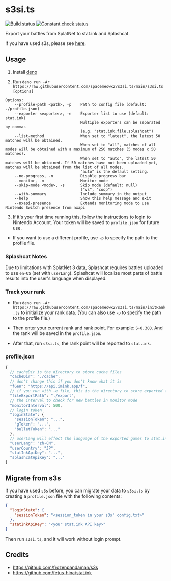 # s3si.ts

[![Build status](https://github.com/spacemeowx2/s3si.ts/workflows/Build/badge.svg)](https://github.com/spacemeowx2/s3si.ts/actions/workflows/ci.yaml)
[![Constant check status](https://github.com/spacemeowx2/s3si.ts/workflows/Constant%20Check/badge.svg)](https://github.com/spacemeowx2/s3si.ts/actions/workflows/constant-check.yaml)

Export your battles from SplatNet to stat.ink and Splashcat.

If you have used s3s, please see [here](#migrate-from-s3s).

## Usage

1. Install [deno](https://deno.land/)

2. Run
   `deno run -Ar https://raw.githubusercontent.com/spacemeowx2/s3si.ts/main/s3si.ts [options]`

```
Options:
    --profile-path <path>, -p    Path to config file (default: ./profile.json)
    --exporter <exporter>, -e    Exporter list to use (default: stat.ink)
                                 Multiple exporters can be separated by commas
                                 (e.g. "stat.ink,file,splashcat")
    --list-method                When set to "latest", the latest 50 matches will be obtained.
                                 When set to "all", matches of all modes will be obtained with a maximum of 250 matches (5 modes x 50 matches).
                                 When set to "auto", the latest 50 matches will be obtained. If 50 matches have not been uploaded yet, matches will be obtained from the list of all modes.
                                 "auto" is the default setting.
    --no-progress, -n            Disable progress bar
    --monitor, -m                Monitor mode
    --skip-mode <mode>, -s       Skip mode (default: null)
                                 ("vs", "coop")
    --with-summary               Include summary in the output
    --help                       Show this help message and exit
    --nxapi-presence             Extends monitoring mode to use Nintendo Switch presence from nxapi
```

3. If it's your first time running this, follow the instructions to login to
   Nintendo Account. Your token will be saved to `profile.json` for future use.

- If you want to use a different profile, use `-p` to specify the path to the
  profile file.

### Splashcat Notes

Due to limitations with SplatNet 3 data, Splashcat requires battles uploaded to
use `en-US` (set with `userLang`). Splashcat will localize most parts of battle
results into the user's language when displayed.

### Track your rank

- Run
  `deno run -Ar https://raw.githubusercontent.com/spacemeowx2/s3si.ts/main/initRank.ts`
  to initialize your rank data. (You can also use `-p` to specify the path to
  the profile file.)

- Then enter your current rank and rank point. For example: `S+0,300`. And the
  rank will be saved in the `profile.json`.

- After that, run `s3si.ts`, the rank point will be reported to `stat.ink`.

### profile.json

```js
{
  // cacheDir is the directory to store cache files
  "cacheDir": "./cache",
  // don't change this if you don't know what it is
  "fGen": "https://api.imink.app/f",
  // if you run with -e file, this is the directory to store exported files
  "fileExportPath": "./export",
  // the interval to check for new battles in monitor mode
  "monitorInterval": 500,
  // login token
  "loginState": {
    "sessionToken": "...",
    "gToken": "...",
    "bulletToken": "..."
  },
  // userLang will effect the language of the exported games to stat.ink
  "userLang": "zh-CN",
  "userCountry": "JP",
  "statInkApiKey": "...",
  "splashcatApiKey": "..."
}
```

## Migrate from s3s

If you have used `s3s` before, you can migrate your data to `s3si.ts` by
creating a `profile.json` file with the following contents:

```json
{
  "loginState": {
    "sessionToken": "<session_token in your s3s' config.txt>"
  },
  "statInkApiKey": "<your stat.ink API key>"
}
```

Then run `s3si.ts`, and it will work without login prompt.

## Credits

- https://github.com/frozenpandaman/s3s
- https://github.com/fetus-hina/stat.ink

